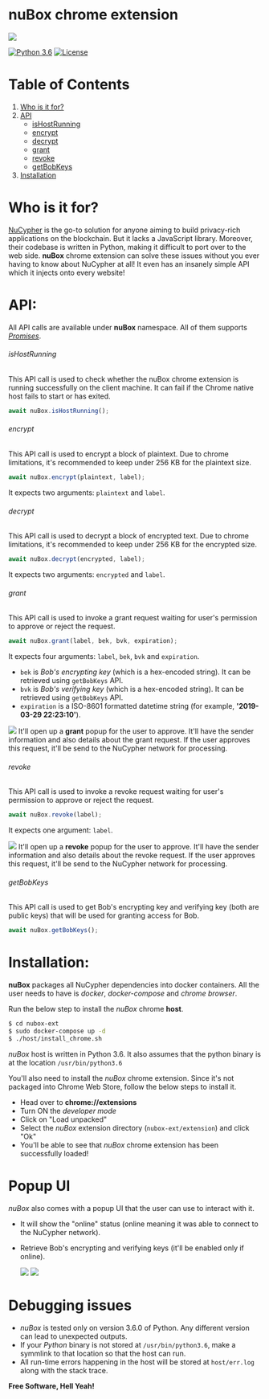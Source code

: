 # nuBox chrome extension
![](http://i67.tinypic.com/34ooa6h_th.png)

[![Python 3.6](https://img.shields.io/badge/python-3.6-blue.svg)](https://www.python.org/downloads/release/python-360/) [![License](https://img.shields.io/badge/license-MIT-green.svg)](https://opensource.org/licenses/MIT)

# Table of Contents
1. [Who is it for?](#who-is-it-for)
2. [API](#api)
    - [isHostRunning](#ishostrunning)
    - [encrypt](#encrypt)
    - [decrypt](#decrypt)
    - [grant](#grant)
    - [revoke](#revoke)
    - [getBobKeys](#getbobkeys)
3. [Installation](#installation)

# Who is it for?
[NuCypher](https://www.nucypher.com/) is the go-to solution for anyone aiming to build privacy-rich applications on the blockchain. But it lacks a JavaScript library. Moreover, their codebase is written in Python, making it difficult to port over to the web side. **nuBox** chrome extension can solve these issues without you ever having to know about NuCypher at all! It even has an insanely simple API which it injects onto every website!

# API:
All API calls are available under **nuBox** namespace. All of them supports *[Promises](https://developer.mozilla.org/en-US/docs/Web/JavaScript/Reference/Global_Objects/Promise)*.

###### isHostRunning
This API call is used to check whether the nuBox chrome extension is running successfully on the client machine. It can fail if the Chrome native host fails to start or has exited.
```js
await nuBox.isHostRunning();
```

###### encrypt
This API call is used to encrypt a block of plaintext. Due to chrome limitations, it's recommended to keep under 256 KB for the plaintext size.
```js
await nuBox.encrypt(plaintext, label);
```
It expects two arguments: `plaintext` and `label`.

###### decrypt
This API call is used to decrypt a block of encrypted text. Due to chrome limitations, it's recommended to keep under 256 KB for the encrypted size.
```js
await nuBox.decrypt(encrypted, label);
```
It expects two arguments: `encrypted` and `label`.

###### grant
This API call is used to invoke a grant request waiting for user's permission to approve or reject the request.
```js
await nuBox.grant(label, bek, bvk, expiration);
```
It expects four arguments: `label`, `bek`, `bvk` and `expiration`.
* `bek` is *Bob's encrypting key* (which is a hex-encoded string). It can be retrieved using `getBobKeys` API.
* `bvk` is *Bob's verifying key* (which is a hex-encoded string). It can be retrieved using `getBobKeys` API.
* `expiration` is a ISO-8601 formatted datetime string (for example, **'2019-03-29 22:23:10'**).

![](http://oi64.tinypic.com/akae87.jpg)
It'll open up a **grant** popup for the user to approve. It'll have the sender information and also details about the grant request. If the user approves this request, it'll be send to the NuCypher network for processing.

###### revoke
This API call is used to invoke a revoke request waiting for user's permission to approve or reject the request.
```js
await nuBox.revoke(label);
```
It expects one argument: `label`.

![](http://oi65.tinypic.com/2qd1h60.jpg)
It'll open up a **revoke** popup for the user to approve. It'll have the sender information and also details about the revoke request. If the user approves this request, it'll be send to the NuCypher network for processing.

###### getBobKeys
This API call is used to get Bob's encrypting key and verifying key (both are public keys) that will be used for granting access for Bob.
```js
await nuBox.getBobKeys();
```

# Installation:
**nuBox** packages all NuCypher dependencies into docker containers. All the user needs to have is *docker*, *docker-compose* and *chrome browser*.

Run the below step to install the *nuBox* chrome **host**.
```sh
$ cd nubox-ext
$ sudo docker-compose up -d
$ ./host/install_chrome.sh
```

*nuBox* host is written in Python 3.6. It also assumes that the python binary is at the location `/usr/bin/python3.6`

You'll also need to install the *nuBox* chrome extension. Since it's not packaged into Chrome Web Store, follow the below steps to install it.

* Head over to **chrome://extensions**
* Turn ON the *developer mode*
* Click on "Load unpacked"
* Select the *nuBox* extension directory (`nubox-ext/extension`) and click "Ok"
* You'll be able to see that *nuBox* chrome extension has been successfully loaded!

# Popup UI
*nuBox* also comes with a popup UI that the user can use to interact with it.
- It will show the "online" status (online meaning it was able to connect to the NuCypher network).
- Retrieve Bob's encrypting and verifying keys (it'll be enabled only if online).

  ![](http://oi67.tinypic.com/286rd3a.jpg)
  ![](http://oi64.tinypic.com/k4714h.jpg)

# Debugging issues
* *nuBox* is tested only on version 3.6.0 of Python. Any different version can lead to unexpected outputs.
* If your *Python* binary is not stored at `/usr/bin/python3.6`, make a symmlink to that location so that the host can run.
* All run-time errors happening in the host will be stored at `host/err.log` along with the stack trace.


**Free Software, Hell Yeah!**
